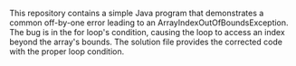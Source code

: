 This repository contains a simple Java program that demonstrates a common off-by-one error leading to an ArrayIndexOutOfBoundsException. The bug is in the for loop's condition, causing the loop to access an index beyond the array's bounds.  The solution file provides the corrected code with the proper loop condition.